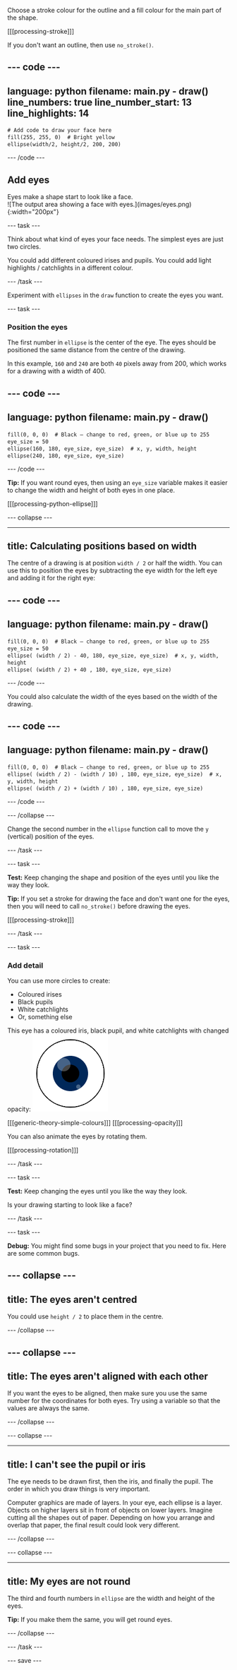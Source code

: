 


Choose a stroke colour for the outline and a fill colour for the main part of the shape.

[[[processing-stroke]]]

If you don't want an outline, then use `no_stroke()`.

--- code ---
---
language: python
filename: main.py - draw()
line_numbers: true
line_number_start: 13
line_highlights: 14
---

    # Add code to draw your face here
    fill(255, 255, 0)  # Bright yellow
    ellipse(width/2, height/2, 200, 200)
  
--- /code ---







## Add eyes

<div style="display: flex; flex-wrap: wrap">
<div style="flex-basis: 200px; flex-grow: 1; margin-right: 15px;">
Eyes make a shape start to look like a face.
</div>
<div>
![The output area showing a face with eyes.](images/eyes.png){:width="200px"}
</div>
</div>

--- task ---

Think about what kind of eyes your face needs. The simplest eyes are just two circles. 

You could add different coloured irises and pupils. You could add light highlights / catchlights in a different colour. 

--- /task ---

Experiment with `ellipses` in the `draw` function to create the eyes you want. 

--- task ---

### Position the eyes

The first number in `ellipse` is the center of the eye. The eyes should be positioned the same distance from the centre of the drawing. 

In this example, `160` and `240` are both `40` pixels away from 200, which works for a drawing with a width of 400. 

--- code ---
---
language: python
filename: main.py - draw()
---
    fill(0, 0, 0)  # Black — change to red, green, or blue up to 255
    eye_size = 50
    ellipse(160, 180, eye_size, eye_size)  # x, y, width, height
    ellipse(240, 180, eye_size, eye_size)

--- /code --- 

**Tip:** If you want round eyes, then using an `eye_size` variable makes it easier to change the width and height of both eyes in one place.

[[[processing-python-ellipse]]]

--- collapse ---

---
title: Calculating positions based on width
---

The centre of a drawing is at position `width / 2` or half the width. You can use this to position the eyes by subtracting the eye width for the left eye and adding it for the right eye:

--- code ---
---
language: python
filename: main.py - draw()
---

    fill(0, 0, 0)  # Black — change to red, green, or blue up to 255
    eye_size = 50
    ellipse( (width / 2) - 40, 180, eye_size, eye_size)  # x, y, width, height
    ellipse( (width / 2) + 40 , 180, eye_size, eye_size)

--- /code ---

You could also calculate the width of the eyes based on the width of the drawing.

--- code ---
---
language: python
filename: main.py - draw()
---

    fill(0, 0, 0)  # Black — change to red, green, or blue up to 255
    ellipse( (width / 2) - (width / 10) , 180, eye_size, eye_size)  # x, y, width, height
    ellipse( (width / 2) + (width / 10) , 180, eye_size, eye_size)

--- /code ---

--- /collapse ---

Change the second number in the `ellipse` function call to move the `y` (vertical) position of the eyes. 

--- /task ---

--- task ---

**Test:** Keep changing the shape and position of the eyes until you like the way they look.

**Tip:** If you set a stroke for drawing the face and don't want one for the eyes, then you will need to call `no_stroke()` before drawing the eyes. 

[[[processing-stroke]]]

--- /task ---

--- task ---

### Add detail

You can use more circles to create:
+ Coloured irises
+ Black pupils
+ White catchlights
+ Or, something else

This eye has a coloured iris, black pupil, and white catchlights with changed opacity:
![The output area showing an eye with catchlights over the pupil and iris.](images/catchlights.png)

[[[generic-theory-simple-colours]]]
[[[processing-opacity]]]

You can also animate the eyes by rotating them.

[[[processing-rotation]]]

--- /task ---

--- task ---

**Test:** Keep changing the eyes until you like the way they look.

Is your drawing starting to look like a face? 

--- /task ---

--- task ---

**Debug:** You might find some bugs in your project that you need to fix. Here are some common bugs.

--- collapse ---
---
title: The eyes aren't centred
---

You could use `height / 2` to place them in the centre.

--- /collapse ---

--- collapse ---
---
title: The eyes aren't aligned with each other
---

If you want the eyes to be aligned, then make sure you use the same number for the coordinates for both eyes. Try using a variable so that the values are always the same. 

--- /collapse ---

--- collapse ---

---
title: I can't see the pupil or iris
---

The eye needs to be drawn first, then the iris, and finally the pupil. The order in which you draw things is very important.

Computer graphics are made of layers. In your eye, each ellipse is a layer. Objects on higher layers sit in front of objects on lower layers. Imagine cutting all the shapes out of paper. Depending on how you arrange and overlap that paper, the final result could look very different.

--- /collapse ---

--- collapse ---

---
title: My eyes are not round
---

The third and fourth numbers in `ellipse` are the width and height of the eyes. 

**Tip:** If you make them the same, you will get round eyes.

--- /collapse ---


--- /task ---

--- save ---
